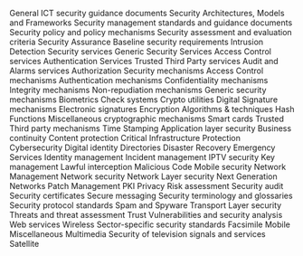 General ICT security guidance documents
Security Architectures, Models and Frameworks
Security management standards and guidance documents
Security policy and policy mechanisms
Security assessment and evaluation criteria
Security Assurance
Baseline security requirements
Intrusion Detection
Security services
Generic Security Services
Access Control services
Authentication Services
Trusted Third Party services
Audit and Alarms services
Authorization
Security mechanisms
Access Control mechanisms
Authentication mechanisms
Confidentiality mechanisms
Integrity mechanisms
Non-repudiation mechanisms
Generic security mechanisms
Biometrics
Check systems
Crypto utilities
Digital Signature mechanisms
Electronic signatures
Encryption Algorithms & techniques
Hash Functions
Miscellaneous cryptographic mechanisms
Smart cards
Trusted Third party mechanisms
Time Stamping
Application layer security
Business continuity
Content protection
Critical Infrastructure Protection
Cybersecurity
Digital identity
Directories
Disaster Recovery
Emergency Services
Identity management
Incident management
IPTV security
Key management
Lawful interception
Malicious Code
Mobile security
Network Management
Network security
Network Layer security
Next Generation Networks
Patch Management
PKI
Privacy
Risk assessment
Security audit
Security certificates
Secure messaging
Security terminology and glossaries
Security protocol standards
Spam and Spyware
Transport Layer security
Threats and threat assessment
Trust
Vulnerabilities and security analysis
Web services
Wireless
Sector-specific security standards
Facsimile
Mobile
Miscellaneous
Multimedia
Security of television signals and services
Satellite
